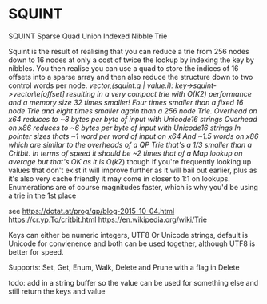 # SQUINT

SQUINT Sparse Quad Union Indexed Nibble Trie

Squint is the result of realising that you can reduce a trie from 256 nodes down to 16 nodes
at only a cost of twice the lookup by indexing the key by nibbles. You then realise you can
use a quad to store the indices of 16 offsets into a sparse array and then also reduce the structure
down to two control words per node. *vector,(squint.q | value.i): key->squint->*vector\e[offset]
resulting in a very compact trie with O(K*2) performance and a memory size 32 times smaller!
Four times smaller than a fixed 16 node Trie and eight times smaller again than a 256 node Trie.
Overhead on x64 reduces to ~8 bytes per byte of input with Unicode16 strings
Overhead on x86 reduces to ~6 bytes per byte of input with Unicode16 strings
In pointer sizes thats ~1 word per word of input on x64 And ~1.5 words on x86
which are similar to the overheads of a QP Trie that's a 1/3 smaller than a Critbit.
In terms of speed it should be ~2 times that of a Map lookup on average but that's OK as it is O(k*2)
though if you're frequently looking up values that don't exist it will improve further as it will bail
out earlier, plus as it's also very cache friendly it may come in closer to 1:1 on lookups.
Enumerations are of course magnitudes faster, which is why you'd be using a trie in the 1st place

see https://dotat.at/prog/qp/blog-2015-10-04.html
    https://cr.yp.To/critbit.html
    https://en.wikipedia.org/wiki/Trie

Keys can either be numeric integers, UTF8 Or Unicode strings, default is Unicode for convienence and both can be used together, although UTF8 is better for speed.

Supports: Set, Get, Enum, Walk, Delete and Prune with a flag in Delete

todo: add in a string buffer so the value can be used for something else and still return the keys and value
